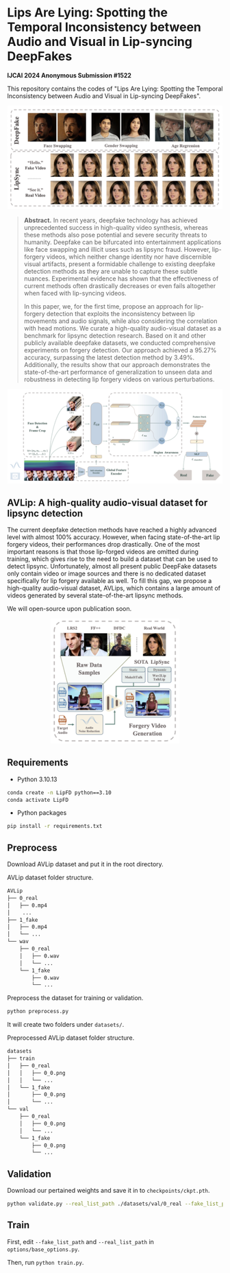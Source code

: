 # Lips Are Lying: Spotting the Temporal Inconsistency between Audio and Visual in Lip-syncing DeepFakes

**IJCAI 2024 Anonymous Submission #1522** 

This repository contains the codes of "Lips Are Lying: Spotting the Temporal Inconsistency between Audio and Visual in Lip-syncing DeepFakes".

![headline](README.assets/headline.png)

> **Abstract.** In recent years, deepfake technology has achieved unprecedented success in high-quality video synthesis, whereas these methods also pose potential and severe security threats to humanity. Deepfake can be bifurcated into entertainment applications like face swapping and illicit uses such as lipsync fraud. However, lip-forgery videos, which neither change identity nor have discernible visual artifacts, present a formidable challenge to existing deepfake detection methods as they are unable to capture these subtle nuances. Experimental evidence has shown that the effectiveness of current methods often drastically decreases or even fails altogether when faced with lip-syncing videos. 
>
> In this paper, we, for the first time, propose an approach for lip-forgery detection that exploits the inconsistency between lip movements and audio signals, while also considering the correlation with head motions. We curate a high-quality audio-visual dataset as a benchmark for lipsync detection research. Based on it and other publicly available deepfake datasets, we conducted comprehensive experiments on forgery detection. Our approach achieved a 95.27% accuracy, surpassing the latest detection method by 3.49%. Additionally, the results show that our approach demonstrates the state-of-the-art performance of generalization to unseen data and robustness in detecting lip forgery videos on various perturbations. 

![pipeline](README.assets/pipeline.png)



## AVLip: A high-quality audio-visual dataset for lipsync detection

The current deepfake detection methods have reached a highly advanced level with almost 100% accuracy. However, when facing state-of-the-art lip forgery videos, their performances drop drastically. One of the most important reasons is that those lip-forged videos are omitted during training, which gives rise to the need to build a dataset that can be used to detect lipsync. Unfortunately, almost all present public DeepFake datasets only contain video or image sources and there is no dedicated dataset specifically for lip forgery available as well. To fill this gap, we propose a high-quality audio-visual dataset, AVLips, which contains a large amount of videos generated by several state-of-the-art lipsync methods.

We will open-source upon publication soon.

<div align=center><img src="README.assets/dataset.png" width="300"></div>



## Requirements

- Python 3.10.13

~~~bash
conda create -n LipFD python==3.10
conda activate LipFD
~~~

- Python packages

~~~bash
pip install -r requirements.txt
~~~



## Preprocess

Download AVLip dataset and put it in the root directory. 

AVLip dataset folder structure.

~~~bash
AVLip
├── 0_real
│   ├── 0.mp4
│    ...
├── 1_fake
│   ├── 0.mp4
│   └── ...
└── wav
    ├── 0_real
    │   ├── 0.wav
    │   └── ...
    └── 1_fake
        ├── 0.wav
        └── ...
~~~

Preprocess the dataset for training or validation.

~~~bash
python preprocess.py
~~~

It will create two folders under `datasets/`.

Preprocessed AVLip dataset folder structure.

~~~bash
datasets
├── train
│   ├── 0_real
│   │   ├── 0_0.png
│   │   └── ...
│   └── 1_fake
│       ├── 0_0.png
│       └── ...
└── val
    ├── 0_real
    │   ├── 0_0.png
    │   └── ...
    └── 1_fake
        ├── 0_0.png
        └── ...
~~~



## Validation

Download our pertained weights and save it in to `checkpoints/ckpt.pth`.

~~~bash
python validate.py --real_list_path ./datasets/val/0_real --fake_list_path ./datasets/val/1_fake --ckpt ./checkpoints/ckpt.pth
~~~



## Train

First, edit `--fake_list_path` and `--real_list_path`  in `options/base_options.py`.

Then, run `python train.py`.

